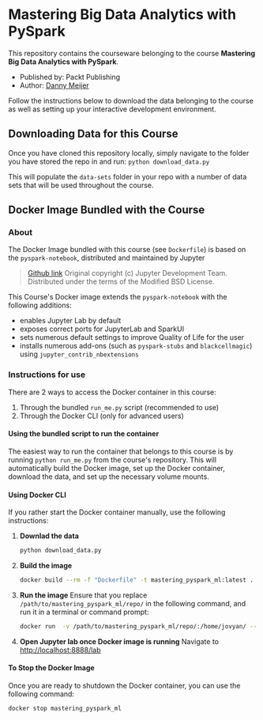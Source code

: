# Mastering Big Data Analytics with PySpark

This repository contains the courseware belonging to the course __Mastering Big Data
 Analytics with PySpark__.
- Published by:  Packt Publishing
- Author: [Danny Meijer](https://www.linkedin.com/in/dannydatascientist)

Follow the instructions below to download the data belonging to the course as well as
 setting up your interactive development environment.

## Downloading Data for this Course

Once you have cloned this repository locally, simply navigate to the folder you have
 stored the repo in and run:
```python download_data.py```

This will populate the `data-sets` folder in your repo with a number of data sets that
 will be used throughout the course.

## Docker Image Bundled with the Course

### About

The Docker Image bundled with this course (see `Dockerfile`) is based on the
`pyspark-notebook`, distributed and maintained by Jupyter
> [Github link](https://github.com/jupyter/docker-stacks/blob/master/pyspark-notebook/Dockerfile)
> Original copyright (c) Jupyter Development Team. Distributed under the terms of the
Modified BSD License.

This Course's Docker image extends the `pyspark-notebook` with the following additions:
- enables Jupyter Lab by default
- exposes correct ports for JupyterLab and SparkUI
- sets numerous default settings to improve Quality of Life for the user
- installs numerous add-ons (such as `pyspark-stubs` and `blackcellmagic`) using
  `jupyter_contrib_nbextensions`

### Instructions for use

There are 2 ways to access the Docker container in this course:
1. Through the bundled `run_me.py` script (recommended to use)
2. Through the Docker CLI (only for advanced users)

#### Using the bundled script to run the container

The easiest way to run the container that belongs to this course is by running
 ```python run_me.py``` from the course's repository. This will automatically
 build the Docker image, set up the Docker container, download the data, and set up the
 necessary volume mounts.

#### Using Docker CLI

If you rather start the Docker container manually, use the following instructions:

1. __Downlad the data__
    ```bash
    python download_data.py
    ```

2. __Build the image__
    ```bash
    docker build --rm -f "Dockerfile" -t mastering_pyspark_ml:latest .
    ```

3. __Run the image__
Ensure that you replace `/path/to/mastering_pyspark_ml/repo/` in the following command, and run it in a terminal or command prompt:
    ```bash
    docker run  -v /path/to/mastering_pyspark_ml/repo/:/home/jovyan/ --rm -d -p 8888:8888 -p 4040:4040 --name mastering_pyspark_ml mastering_pyspark_ml .
    ```

4. __Open Jupyter lab once Docker image is running__
Navigate to [http://localhost:8888/lab](http://localhost:8888/lab?token=masteringpysparkml)

#### To Stop the Docker Image
Once you are ready to shutdown the Docker container, you can use the following command:
```bash
docker stop mastering_pyspark_ml
```
